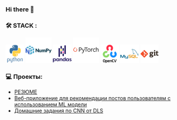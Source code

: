 ### Hi there 👋

### :hammer_and_wrench: STACK :
<div>
  <img src="https://github.com/devicons/devicon/blob/master/icons/python/python-original-wordmark.svg" title="Python" alt="Python" width="50" height="50">
  <img src="https://github.com/devicons/devicon/blob/master/icons/numpy/numpy-original-wordmark.svg" title="Numpy" alt="Numpy" width="70" height="70">
  <img src="https://github.com/devicons/devicon/blob/master/icons/pandas/pandas-original-wordmark.svg" title="Pandas" alt="Pandas" width="50" height="50">
  <img src="https://github.com/devicons/devicon/blob/master/icons/pytorch/pytorch-original-wordmark.svg" title="Pytorch" alt="Pytorch" width="70" height="70">
  <img src="https://github.com/devicons/devicon/blob/master/icons/opencv/opencv-original-wordmark.svg" title="OpenCV" alt="OpenCV" width="50" height="50">
  <img src="https://github.com/devicons/devicon/blob/master/icons/mysql/mysql-original-wordmark.svg" title="SQL" alt="SQL" width="50" height="50">
  <img src="https://github.com/devicons/devicon/blob/master/icons/git/git-original-wordmark.svg" title="Git" alt="Git" width="50" height="50">
</div>

### :computer: Проекты:
- [РЕЗЮМЕ](https://mokryyezhik.github.io/CV/)
- [Веб-приложение для рекомендации постов пользователям с
использованием ML модели](https://github.com/MokryYezhik/kc/tree/main/final_project)
- [Домашние задания по CNN от DLS](https://github.com/MokryYezhik/studying-CNN)



<!--
**MokryYezhik/MokryYezhik** is a ✨ _special_ ✨ repository because its `README.md` (this file) appears on your GitHub profile.

Here are some ideas to get you started:

- 🔭 I’m currently working on ...
- 🌱 I’m currently learning ...
- 👯 I’m looking to collaborate on ...
- 🤔 I’m looking for help with ...
- 💬 Ask me about ...
- 📫 How to reach me: ...
- 😄 Pronouns: ...
- ⚡ Fun fact: ...
-->
